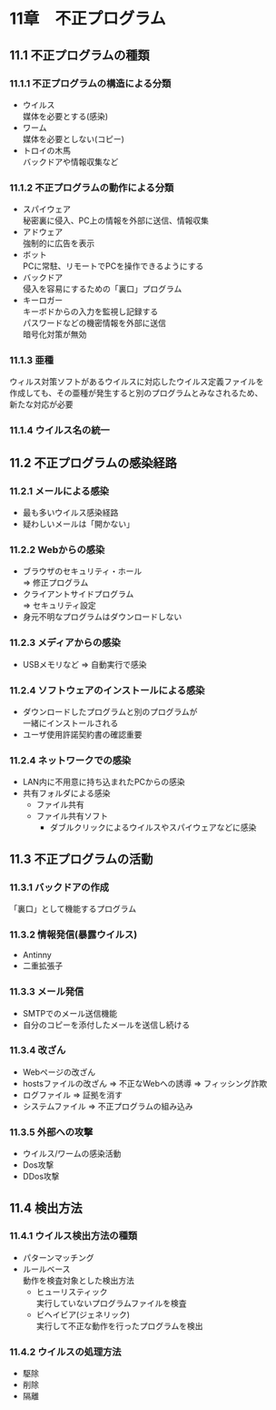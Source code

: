 # 11章　不正プログラム
## 11.1 不正プログラムの種類
### 11.1.1 不正プログラムの構造による分類
* ウイルス<br />
媒体を必要とする(感染)
* ワーム<br />
媒体を必要としない(コピー)
* トロイの木馬<br />
バックドアや情報収集など

### 11.1.2 不正プログラムの動作による分類
* スパイウェア<br />
秘密裏に侵入、PC上の情報を外部に送信、情報収集
* アドウェア<br />
強制的に広告を表示
* ボット<br />
PCに常駐、リモートでPCを操作できるようにする
* バックドア<br />
侵入を容易にするための「裏口」プログラム
* キーロガー<br />
キーボドからの入力を監視し記録する<br />
パスワードなどの機密情報を外部に送信<br />
暗号化対策が無効

### 11.1.3 亜種
ウィルス対策ソフトがあるウイルスに対応したウイルス定義ファイルを<br />
作成しても、その亜種が発生すると別のプログラムとみなされるため、<br />
新たな対応が必要

### 11.1.4 ウイルス名の統一

## 11.2 不正プログラムの感染経路
### 11.2.1 メールによる感染
* 最も多いウイルス感染経路
* 疑わしいメールは「開かない」

### 11.2.2 Webからの感染
* ブラウザのセキュリティ・ホール<br  />
=> 修正プログラム
* クライアントサイドプログラム<br />
=> セキュリティ設定
* 身元不明なプログラムはダウンロードしない

### 11.2.3 メディアからの感染
* USBメモリなど => 自動実行で感染　

### 11.2.4 ソフトウェアのインストールによる感染
* ダウンロードしたプログラムと別のプログラムが<br />
一緒にインストールされる
* ユーザ使用許諾契約書の確認重要

### 11.2.4 ネットワークでの感染
* LAN内に不用意に持ち込まれたPCからの感染
* 共有フォルダによる感染
	* ファイル共有
	* ファイル共有ソフト
		* ダブルクリックによるウイルスやスパイウェアなどに感染

## 11.3 不正プログラムの活動
### 11.3.1 バックドアの作成
「裏口」として機能するプログラム

### 11.3.2 情報発信(暴露ウイルス)
* Antinny
* 二重拡張子

### 11.3.3 メール発信
* SMTPでのメール送信機能
* 自分のコピーを添付したメールを送信し続ける

### 11.3.4 改ざん
* Webページの改ざん
* hostsファイルの改ざん => 不正なWebへの誘導 => フィッシング詐欺
* ログファイル => 証拠を消す
* システムファイル => 不正プログラムの組み込み

### 11.3.5 外部への攻撃
* ウイルス/ワームの感染活動
* Dos攻撃
* DDos攻撃

## 11.4 検出方法
### 11.4.1 ウイルス検出方法の種類
* パターンマッチング
* ルールベース<br />
動作を検査対象とした検出方法
	* ヒューリスティック<br />
	実行していないプログラムファイルを検査
	* ビヘイビア(ジェネリック)<br />
	実行して不正な動作を行ったプログラムを検出

### 11.4.2 ウイルスの処理方法
* 駆除
* 削除
* 隔離
